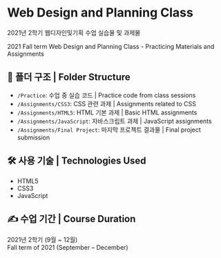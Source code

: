 # Web Design and Planning Class
2021년 2학기 웹디자인및기획 수업 실습물 및 과제물

2021 Fall term Web Design and Planning Class - Practicing Materials and Assignments

## 📁 폴더 구조 | Folder Structure

- `/Practice`: 수업 중 실습 코드 | Practice code from class sessions
- `/Assignments/CSS3`: CSS 관련 과제 | Assignments related to CSS
- `/Assignments/HTML5`: HTML 기본 과제 | Basic HTML assignments
- `/Assignments/JavaScript`: 자바스크립트 과제 | JavaScript assignments
- `/Assignments/Final Project`: 마지막 프로젝트 결과물 | Final project submission

## 🛠️ 사용 기술 | Technologies Used
- HTML5
- CSS3
- JavaScript

## ✍️ 수업 기간 | Course Duration
2021년 2학기 (9월 ~ 12월)  
Fall term of 2021 (September – December)
